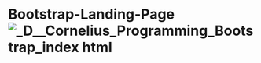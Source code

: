 # Bootstrap-Landing-Page![_D__Cornelius_Programming_Bootstrap_index html](https://user-images.githubusercontent.com/84820874/176781314-2439afa6-1698-4b54-a66a-1e726ac36ec1.png)

